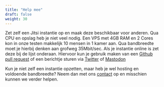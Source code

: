 ```yaml
---
title: "Help mee"
draft: false
weight: 30
---
```


Zet zelf een Jitsi instantie op en maak deze beschikbaar voor anderen. Qua CPU en opslag heb je niet veel nodig. Een VPS met 4GB RAM en 2 Cores kon in onze testen makkelijk 10 mensen in 1 kamer aan. Qua bandbreedte moet je hierbij denken aan grofweg 35Mbit/sec. 
Als je instantie online is zet deze bij de lijst onderaan. Hiervoor kun je gebruik maken van een [Github pull request](https://github.com/vc4all/site) of 
een berichtje sturen via [Twitter](https://twitter.com/vc4allnl) of [Mastodon](https://mastodon.nl/@vc4all)

Kun je niet zelf een instantie opzetten, maar heb je wel hosting en voldoende bandbreedte? Neem dan met ons [contact](#contact) op en misschien kunnen we verder helpen.
